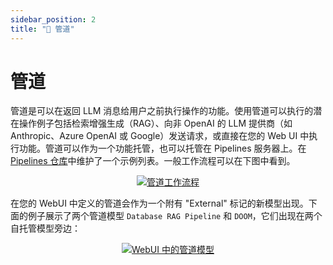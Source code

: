 ```yaml
---
sidebar_position: 2
title: "🔧 管道"
---
```


# 管道
管道是可以在返回 LLM 消息给用户之前执行操作的功能。使用管道可以执行的潜在操作例子包括检索增强生成（RAG）、向非 OpenAI 的 LLM 提供商（如 Anthropic、Azure OpenAI 或 Google）发送请求，或直接在您的 Web UI 中执行功能。管道可以作为一个功能托管，也可以托管在 Pipelines 服务器上。在 [Pipelines 仓库](https://github.com/open-webui/pipelines/tree/main/examples/pipelines)中维护了一个示例列表。一般工作流程可以在下图中看到。

<p align="center">
  <a href="#">
    <img src="/images/pipelines/pipes.png" alt="管道工作流程" />
  </a>
</p>

在您的 WebUI 中定义的管道会作为一个附有 "External" 标记的新模型出现。下面的例子展示了两个管道模型 `Database RAG Pipeline` 和 `DOOM`，它们出现在两个自托管模型旁边：

<p align="center">
  <a href="#">
    <img src="/images/pipelines/pipe-model-example.png" alt="WebUI 中的管道模型" />
  </a>
</p>

